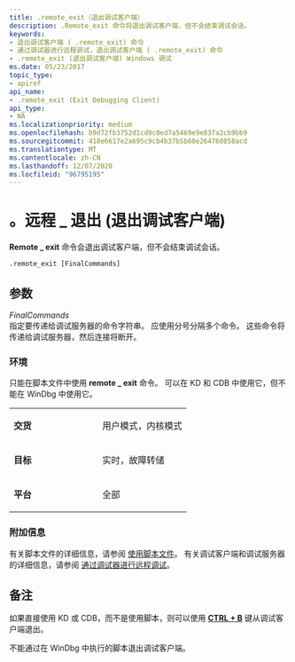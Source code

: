 ```yaml
---
title: .remote_exit（退出调试客户端）
description: .Remote_exit 命令将退出调试客户端，但不会结束调试会话。
keywords:
- 退出调试客户端 ( .remote_exit) 命令
- 通过调试器进行远程调试，退出调试客户端 ( .remote_exit) 命令
- .remote_exit (退出调试客户端) Windows 调试
ms.date: 05/23/2017
topic_type:
- apiref
api_name:
- .remote_exit (Exit Debugging Client)
api_type:
- NA
ms.localizationpriority: medium
ms.openlocfilehash: b9d72fb3752d1cd9c0ed7a5469e9e837a2cb9bb9
ms.sourcegitcommit: 418e6617e2a695c9cb4b37b5b60e264760858acd
ms.translationtype: MT
ms.contentlocale: zh-CN
ms.lasthandoff: 12/07/2020
ms.locfileid: "96795195"
---
```

# <a name="remote_exit-exit-debugging-client"></a>。远程 \_ 退出 (退出调试客户端) 


**Remote \_ exit** 命令会退出调试客户端，但不会结束调试会话。

```dbgcmd
.remote_exit [FinalCommands]
```

## <a name="span-idddk_meta_exit_debugging_client_dbgspanspan-idddk_meta_exit_debugging_client_dbgspanparameters"></a><span id="ddk_meta_exit_debugging_client_dbg"></span><span id="DDK_META_EXIT_DEBUGGING_CLIENT_DBG"></span>参数


<span id="_______FinalCommands______"></span><span id="_______finalcommands______"></span><span id="_______FINALCOMMANDS______"></span>*FinalCommands*   
指定要传递给调试服务器的命令字符串。 应使用分号分隔多个命令。 这些命令将传递给调试服务器，然后连接将断开。

### <a name="span-idenvironmentspanspan-idenvironmentspanspan-idenvironmentspanenvironment"></a><span id="Environment"></span><span id="environment"></span><span id="ENVIRONMENT"></span>环境

只能在脚本文件中使用 **remote \_ exit** 命令。 可以在 KD 和 CDB 中使用它，但不能在 WinDbg 中使用它。

<table>
<colgroup>
<col width="50%" />
<col width="50%" />
</colgroup>
<tbody>
<tr class="odd">
<td align="left"><p><strong>交货</strong></p></td>
<td align="left"><p>用户模式，内核模式</p></td>
</tr>
<tr class="even">
<td align="left"><p><strong>目标</strong></p></td>
<td align="left"><p>实时，故障转储</p></td>
</tr>
<tr class="odd">
<td align="left"><p><strong>平台</strong></p></td>
<td align="left"><p>全部</p></td>
</tr>
</tbody>
</table>

 

### <a name="span-idadditional_informationspanspan-idadditional_informationspanspan-idadditional_informationspanadditional-information"></a><span id="Additional_Information"></span><span id="additional_information"></span><span id="ADDITIONAL_INFORMATION"></span>附加信息

有关脚本文件的详细信息，请参阅 [使用脚本文件](using-script-files.md)。 有关调试客户端和调试服务器的详细信息，请参阅 [通过调试器进行远程调试](remote-debugging-through-the-debugger.md)。

<a name="remarks"></a>备注
-------

如果直接使用 KD 或 CDB，而不是使用脚本，则可以使用 [**CTRL + B**](ctrl-b--quit-local-debugger-.md) 键从调试客户端退出。

不能通过在 WinDbg 中执行的脚本退出调试客户端。

 

 





